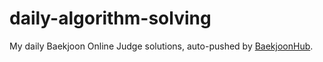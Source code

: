 # daily-algorithm-solving
My daily Baekjoon Online Judge solutions, auto-pushed by [BaekjoonHub](https://github.com/BaekjoonHub).
